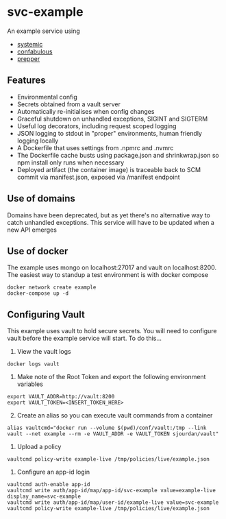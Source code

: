 # svc-example
An example service using

* [systemic](github.com/guidesmiths/systemic)
* [confabulous](github.com/guidesmiths/confabulous)
* [prepper](github.com/guidesmiths/prepper)

## Features
* Environmental config
* Secrets obtained from a vault server
* Automatically re-initialises when config changes
* Graceful shutdown on unhandled exceptions, SIGINT and SIGTERM
* Useful log decorators, including request scoped logging
* JSON logging to stdout in "proper" environments, human friendly logging locally
* A Dockerfile that uses settings from .npmrc and .nvmrc
* The Dockerfile cache busts using package.json and shrinkwrap.json so npm install only runs when necessary
* Deployed artifact (the container image) is traceable back to SCM commit via manifest.json, exposed via /manifest endpoint

## Use of domains
Domains have been deprecated, but as yet there's no alternative way to catch unhandled exceptions. This service will have to be updated when a new API emerges

## Use of docker
The example uses mongo on localhost:27017 and vault on localhost:8200. The easiest way to standup a test environment is with docker compose
```
docker network create example
docker-compose up -d
```

## Configuring Vault
This example uses vault to hold secure secrets. You will need to configure vault before the example service will start. To do this...

1. View the vault logs
```
docker logs vault
```
1. Make note of the Root Token and export the following environment variables
```
export VAULT_ADDR=http://vault:8200
export VAULT_TOKEN=<INSERT_TOKEN_HERE>
```
2. Create an alias so you can execute vault commands from a container
```
alias vaultcmd="docker run --volume $(pwd)/conf/vault:/tmp --link vault --net example --rm -e VAULT_ADDR -e VAULT_TOKEN sjourdan/vault"
```
1. Upload a policy
```
vaultcmd policy-write example-live /tmp/policies/live/example.json
```
1. Configure an app-id login
```
vaultcmd auth-enable app-id
vaultcmd write auth/app-id/map/app-id/svc-example value=example-live display_name=svc-example
vaultcmd write auth/app-id/map/user-id/example-live value=svc-example
vaultcmd policy-write example-live /tmp/policies/live/example.json
```
